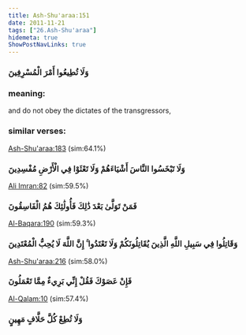 ```yaml
---
title: Ash-Shu'araa:151
date: 2011-11-21
tags: ["26.Ash-Shu'araa"]
hidemeta: true 
ShowPostNavLinks: true 
---
```

### وَلَا تُطِيعُوا أَمْرَ الْمُسْرِفِينَ
### meaning: 
and do not obey the dictates of the transgressors,
### similar verses: 

[Ash-Shu'araa:183](/26/183) (sim:64.1%)

### وَلَا تَبْخَسُوا النَّاسَ أَشْيَاءَهُمْ وَلَا تَعْثَوْا فِي الْأَرْضِ مُفْسِدِينَ

[Ali Imran:82](/3/82) (sim:59.5%)

### فَمَنْ تَوَلَّىٰ بَعْدَ ذَٰلِكَ فَأُولَٰئِكَ هُمُ الْفَاسِقُونَ

[Al-Baqara:190](/2/190) (sim:59.3%)

### وَقَاتِلُوا فِي سَبِيلِ اللَّهِ الَّذِينَ يُقَاتِلُونَكُمْ وَلَا تَعْتَدُوا ۚ إِنَّ اللَّهَ لَا يُحِبُّ الْمُعْتَدِينَ

[Ash-Shu'araa:216](/26/216) (sim:58.0%)

### فَإِنْ عَصَوْكَ فَقُلْ إِنِّي بَرِيءٌ مِمَّا تَعْمَلُونَ

[Al-Qalam:10](/68/10) (sim:57.4%)

### وَلَا تُطِعْ كُلَّ حَلَّافٍ مَهِينٍ
